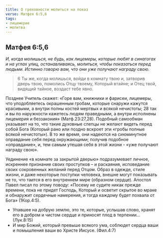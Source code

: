 ```yaml
---
title: О греховности молиться на показ
verse: Матфея 6:5,6
tags: 
- лицемерие
- молитва
---
```


## Матфея 6:5,6

*И, когда молишься, не будь, как лицемеры, которые любят в синагогах и на углах улиц, останавливаясь, молиться, чтобы показаться перед людьми. Истинно говорю вам, что они уже получают награду свою.*

>6 Ты же, когда молишься, войди в комнату твою и, затворив дверь твою, помолись Отцу твоему, Который втайне; и Отец твой, видящий тайное, воздаст тебе явно. 

Позднее Учитель скажет: «Горе вам, книжники и фарисеи, лицемеры, что уподобляетесь окрашенным гробам, которые снаружи кажутся красивыми, а внутри полны костей мертвых и всякой нечистоты; 28 так и вы по наружности кажетесь людям праведными, а внутри исполнены лицемерия и беззакония» (Матф.23:27,28). Подобный самообман указывает на то, что такие духовные слепцы не желают видеть перед собой Бога (Который рано или поздно вскроет эти «гробы полные всякой нечистоты»). В то же время, они надеются на сиюминутное оправдание себя перед окружающими; получив подобное «оправдание», и, тем самым утешая себя в этой жизни - «уже получают награду свою». 

Уединение «в комнате за закрытой дверью» подразумевает личное, искреннее признание своих проступков – и раскаяния, исповедание своих сокровенных желаний перед Отцом. Образ в одежде, стиле жизни, и даже некоторые поступки человека, внешне могут показывать не то, что таится в его внутреннем мире (образном сердце). Апостол Павел писал по этому поводу: «Посему не судите никак прежде времени, пока не придет Господь, Который и осветит скрытое во мраке и обнаружит сердечные намерения, и тогда каждому будет похвала от Бога» (1Кор.4:5). 

- Упавшее на добрую землю, это те, которые, услышав слово, хранят его в добром и чистом сердце и приносят плод в терпении… (Лук.8:15)
- И мир Божий, который превыше всякого ума, соблюдет сердца ваши и помышления ваши во Христе Иисусе. (Фил.4:7)